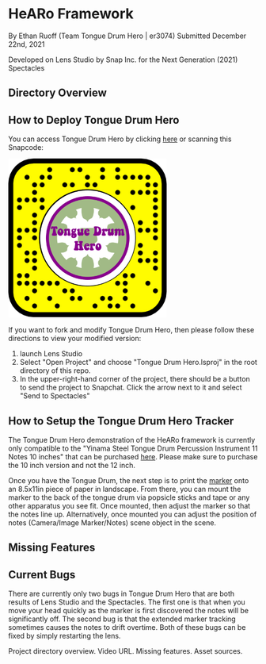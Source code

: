 # HeARo Framework
By Ethan Ruoff (Team Tongue Drum Hero | er3074)
Submitted December 22nd, 2021

Developed on Lens Studio by Snap Inc. for the Next Generation (2021) Spectacles

## Directory Overview

## How to Deploy Tongue Drum Hero
You can access Tongue Drum Hero by clicking [here](https://lens.snapchat.com/1a64020ee09343d7ae3aebe547a2e5d0?sender_web_id=f95da986-49ee-4ea2-a393-a23c957f7305&device_type=desktop&is_copy_url=true) or scanning this Snapcode:

![The Snapcode to the Tongue Drum Hero Lens](Snapcode.png)

If you want to fork and modify Tongue Drum Hero, then please follow these directions to view your modified version:
1. launch Lens Studio
2. Select "Open Project" and choose "Tongue Drum Hero.lsproj" in the root directory of this repo.
3. In the upper-right-hand corner of the project, there should be a button to send the project to Snapchat. Click the arrow next to it and select "Send to Spectacles"

## How to Setup the Tongue Drum Hero Tracker
The Tongue Drum Hero demonstration of the HeARo framework is currently only compatible to the "Yinama Steel Tongue Drum Percussion Instrument 11 Notes 10 inches" that can be purchased [here](https://www.amazon.com/gp/product/B07QF5FB12). Please make sure to purchase the 10 inch version and not the 12 inch. 

Once you have the Tongue Drum, the next step is to print the [marker](./Public/Markers/Scaled_Marker_Image.png) onto an 8.5x11in piece of paper in landscape. From there, you can mount the marker to the back of the tongue drum via popsicle sticks and tape or any other apparatus you see fit. Once mounted, then adjust the marker so that the notes line up. Alternatively, once mounted you can adjust the position of notes (Camera/Image Marker/Notes) scene object in the scene.


## Missing Features
## Current Bugs
There are currently only two bugs in Tongue Drum Hero that are both results of Lens Studio and the Spectacles. The first one is that when you move your head quickly as the marker is first discovered the notes will be significantly off. The second bug is that the extended marker tracking sometimes causes the notes to drift overtime. Both of these bugs can be fixed by simply restarting the lens.


Project directory overview.
Video URL.
Missing features.
Asset sources.